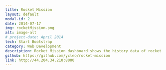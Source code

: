 ```yaml
---
title: Rocket Mission
layout: default
modal-id: 2
date: 2014-07-17
img: rocketMission.png
alt: image-alt
# project-date: April 2014
tech: Start Bootstrap
category: Web Development
description: Rocket Mission dashboard shows the history data of rocket launches, and also allows user to plan their own rocket missions for fun. Just type in the launch date, mission name, rocket type, and the destination planet, then you can put your great mission beside SpaceX and NASA!
github: https://github.com/ycleo/rocket-mission
link: http://44.204.34.210:8000
---
```

